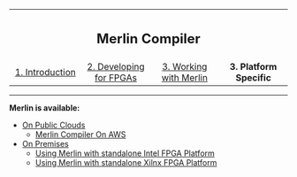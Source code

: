 <table style="width:100%">
  <tr>
    <th width="100%" colspan="6"><h2>Merlin Compiler</h2></th>
  </tr>
  <tr>
    <td width="20%" align="center"><a href="README.md">1. Introduction</b></td>
    <td width="20%" align="center"><a href="DEVELOPING_FOR_FPGA.md">2. Developing for FPGAs</a></td> 
    <td width="20%" align="center"><a href="WORKING_W_MERLIN.md">3. Working with Merlin</a></td>
    <td width="20%" align="center"><b>3. Platform Specific</b></td>
   </tr>
</table>

---------------------------------------
**Merlin is available:**
<ul> 
    <li><a href="On-Cloud/README.md">On Public Clouds</b></td>
    <ul> 
    <li><a href="On-Cloud/AWS/README.md">Merlin Compiler On AWS</b></td></li> 
    </ul>
    </li> 
<li><a href="On-Prem/README.MD">On Premises</b></td>
  <ul> 
    <li><a href="On-Prem/Intel/README.md">Using Merlin with standalone Intel FPGA Platform</b></td></li> 
    <li><a href="On-Prem/Xilinx/README.md">Using Merlin with standalone Xilnx FPGA Platform</b></td></li>
  </ul>
  </li>
</ul>
